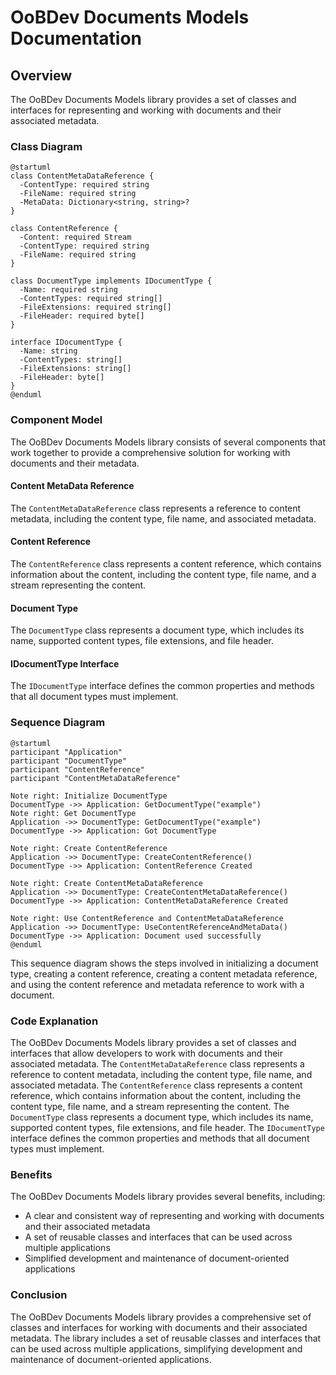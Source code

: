 # OoBDev Documents Models Documentation

## Overview

The OoBDev Documents Models library provides a set of classes and interfaces for representing and working with documents and their associated metadata.

### Class Diagram

```plantuml
@startuml
class ContentMetaDataReference {
  -ContentType: required string
  -FileName: required string
  -MetaData: Dictionary<string, string>?
}

class ContentReference {
  -Content: required Stream
  -ContentType: required string
  -FileName: required string
}

class DocumentType implements IDocumentType {
  -Name: required string
  -ContentTypes: required string[]
  -FileExtensions: required string[]
  -FileHeader: required byte[]
}

interface IDocumentType {
  -Name: string
  -ContentTypes: string[]
  -FileExtensions: string[]
  -FileHeader: byte[]
}
@enduml
```

### Component Model

The OoBDev Documents Models library consists of several components that work together to provide a comprehensive solution for working with documents and their metadata.

#### Content MetaData Reference

The `ContentMetaDataReference` class represents a reference to content metadata, including the content type, file name, and associated metadata.

#### Content Reference

The `ContentReference` class represents a content reference, which contains information about the content, including the content type, file name, and a stream representing the content.

#### Document Type

The `DocumentType` class represents a document type, which includes its name, supported content types, file extensions, and file header.

#### IDocumentType Interface

The `IDocumentType` interface defines the common properties and methods that all document types must implement.

### Sequence Diagram

```plantuml
@startuml
participant "Application"
participant "DocumentType"
participant "ContentReference"
participant "ContentMetaDataReference"

Note right: Initialize DocumentType
DocumentType ->> Application: GetDocumentType("example")
Note right: Get DocumentType
Application ->> DocumentType: GetDocumentType("example")
DocumentType ->> Application: Got DocumentType

Note right: Create ContentReference
Application ->> DocumentType: CreateContentReference()
DocumentType ->> Application: ContentReference Created

Note right: Create ContentMetaDataReference
Application ->> DocumentType: CreateContentMetaDataReference()
DocumentType ->> Application: ContentMetaDataReference Created

Note right: Use ContentReference and ContentMetaDataReference
Application ->> DocumentType: UseContentReferenceAndMetaData()
DocumentType ->> Application: Document used successfully
@enduml
```

This sequence diagram shows the steps involved in initializing a document type, creating a content reference, creating a content metadata reference, and using the content reference and metadata reference to work with a document.

### Code Explanation

The OoBDev Documents Models library provides a set of classes and interfaces that allow developers to work with documents and their associated metadata. The `ContentMetaDataReference` class represents a reference to content metadata, including the content type, file name, and associated metadata. The `ContentReference` class represents a content reference, which contains information about the content, including the content type, file name, and a stream representing the content. The `DocumentType` class represents a document type, which includes its name, supported content types, file extensions, and file header. The `IDocumentType` interface defines the common properties and methods that all document types must implement.

### Benefits

The OoBDev Documents Models library provides several benefits, including:

* A clear and consistent way of representing and working with documents and their associated metadata
* A set of reusable classes and interfaces that can be used across multiple applications
* Simplified development and maintenance of document-oriented applications

### Conclusion

The OoBDev Documents Models library provides a comprehensive set of classes and interfaces for working with documents and their associated metadata. The library includes a set of reusable classes and interfaces that can be used across multiple applications, simplifying development and maintenance of document-oriented applications.